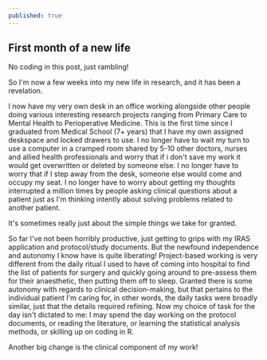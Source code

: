 ```yaml
---
published: true
---
```



## First month of a new life

No coding in this post, just rambling!

So I'm now a few weeks into my new life in research, and it has been a revelation. 

I now have my very own desk in an office working alongside other people doing various interesting research projects ranging from Primary Care to Mental Health to Perioperative Medicine. This is the first time since I graduated from Medical School (7+ years) that I have my own assigned deskspace and locked drawers to use. I no longer have to wait my turn to use a computer in a cramped room shared by 5-10 other doctors, nurses and allied health professionals and worry that if i don't save my work it would get overwritten or deleted by someone else. I no longer have to worry that if I step away from the desk, someone else would come and occupy my seat. I no longer have to worry about getting my thoughts interrupted a million times by people asking clinical questions about a patient just as I'm thinking intently about solving problems related to another patient.

It's sometimes really just about the simple things we take for granted.

So far I've not been horribly productive, just getting to grips with my IRAS application and protocol/study documents. But the newfound independence and autonomy I know have is quite liberating! Project-based working is very different from the daily ritual I used to have of coming into hospital to find the list of patients for surgery and quickly going around to pre-assess them for their anaesthetic, then putting them off to sleep. Granted there is some autonomy with regards to clinical decision-making, but that pertains to the individual patient I'm caring for, in other words, the daily tasks were broadly similar, just that the details required refining. Now my choice of task for the day isn't dictated to me: I may spend the day working on the protocol documents, or reading the literature, or learning the statistical analysis methods, or skilling up on coding in R.

Another big change is the clinical component of my work!
